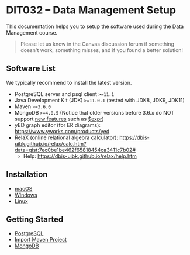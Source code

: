 # DIT032 – Data Management Setup

This documentation helps you to setup the software used during the Data Management course.

> Please let us know in the Canvas discussion forum if something doesn't work, something misses, and if you found a better solution!

## Software List

We typically recommend to install the latest version.

* PostgreSQL server and psql client `>=11.1`
* Java Development Kit (JDK) `>=11.0.1` (tested with JDK8, JDK9, JDK11)
* Maven `>=3.6.0`
* MongoDB `>=4.0.5` (Notice that older versions before 3.6.x do NOT support [new features](https://docs.mongodb.com/master/release-notes/3.6/) such as [$expr](https://docs.mongodb.com/master/reference/operator/query/expr/#op._S_expr))
* yED graph editor (for ER diagrams): https://www.yworks.com/products/yed
* RelaX (online relational algebra calculator): https://dbis-uibk.github.io/relax/calc.htm?data=gist:7ec0be1be462f65818454ca3411c7b02#
  * Help: https://dbis-uibk.github.io/relax/help.htm

## Installation

* [macOS](macOS.md)
* [Windows](Windows.md)
* [Linux](Linux.md)

## Getting Started

* [PostgreSQL](PostgreSQL.md)
* [Import Maven Project](Maven.md)
* [MongoDB](MongoDB.md)

